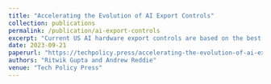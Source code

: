 ```yaml
---
title: "Accelerating the Evolution of AI Export Controls"
collection: publications
permalink: /publication/ai-export-controls
excerpt: "Current US AI hardware export controls are based on the best AI accelerator chip available at that time. This presents wide loopholes which allow adversarial nations to still maintain their capabilities. We propose an alternate way to set export control thresholds based on the analysis of specific ML workloads."
date: 2023-09-21
paperurl: "https://techpolicy.press/accelerating-the-evolution-of-ai-export-controls/"
authors: "Ritwik Gupta and Andrew Reddie"
venue: "Tech Policy Press"
---
```


